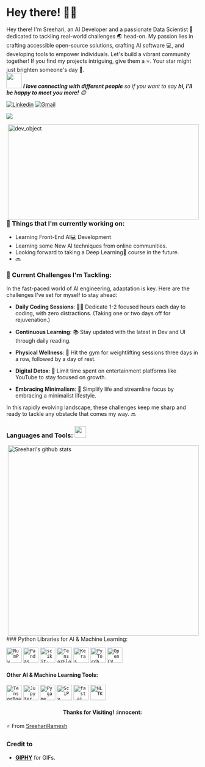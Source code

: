 


<!-- Greeting -->
# Hey there! :wave::smiley:

<!--Introduction -->
Hey there! I'm Sreehari, an AI Developer and a passionate Data Scientist 📱 dedicated to tackling real-world challenges 🌏 head-on. My passion lies in crafting accessible open-source solutions, crafting AI software :computer:, and developing tools to empower individuals. Let's build a vibrant community together! If you find my projects intriguing, give them a ⭐️. Your star might just brighten someone's day 🙏.
<br>
<img src="https://media.giphy.com/media/LnQjpWaON8nhr21vNW/giphy.gif" width="40"> <em><b>I love connecting with different people</b> so if you want to say <b>hi, I'll be happy to meet you more!</b> :blush:</em>

<!-- Your badges -->
[![Linkedin](https://img.shields.io/badge/-SreehariRamesh-blue?style=flat&logo=Linkedin&logoColor=white)](https://www.linkedin.com/in/sreehari-ramesh-25b636224?lipi=urn%3Ali%3Apage%3Ad_flagship3_profile_view_base_contact_details%3BtUe7miAwQMCpfkyILrUPew%3D%3D)
[![Gmail](https://img.shields.io/badge/-sreehariramesh14581-c14438?style=flat&logo=Gmail&logoColor=white)](mailto:sreehariramesh14581@gmail.com)

<!-- Profile View Count -->
![](https://komarev.com/ghpvc/?username=Sreehari-Ramesh&style=flat)

<!-- Working GIF -->
<img src="https://github.com/SreehariRamesh/SreehariRamesh/blob/master/dev_object.png" alt="dev_object" align="right" width="500" height="250" />

### 💼  Things that I'm currently working on: 
* Learning Front-End AI:computer: Development
* Learning some New AI techniques from online communities.
* Looking forward to taking a Deep Learning:calling: course in the future.
* 🔜

### 🚀 Current Challenges I'm Tackling:

In the fast-paced world of AI engineering, adaptation is key. Here are the challenges I've set for myself to stay ahead:

* **Daily Coding Sessions**: 🧑‍💻 Dedicate 1-2 focused hours each day to coding, with zero distractions. (Taking one or two days off for rejuvenation.)

* **Continuous Learning**: 📚 Stay updated with the latest in Dev and UI through daily reading.

* **Physical Wellness**: 💪 Hit the gym for weightlifting sessions three days in a row, followed by a day of rest.

* **Digital Detox**: 📵 Limit time spent on entertainment platforms like YouTube to stay focused on growth.

* **Embracing Minimalism**: 🌿 Simplify life and streamline focus by embracing a minimalist lifestyle.

In this rapidly evolving landscape, these challenges keep me sharp and ready to tackle any obstacle that comes my way.
🔜

 ### Languages and Tools: <img src="https://media.giphy.com/media/WUlplcMpOCEmTGBtBW/giphy.gif" width="30">
<p> <!-- GitHub README Stats -->
  <a href="https://github.com/Sreehari-Ramesh?tab=repositories">
    <img width="500" height="auto" align="right" alt="Sreehari's github stats" 
         src="https://github-readme-stats.vercel.app/api?username=sreehariramesh&show_icons=true&theme=algolia&count_private=true" />
   <!-- <img width="30%" height="auto" align="right" alt="Joykishan's github stats" 
         src="https://github-readme-stats.vercel.app/api/top-langs/?username=joykishansharma&layout=compact" />
NOTE: Top languages does not indicate my skill level or something like that, it's a github metric of which languages i have the most code on github. -->
  </a>
 <!-- icons -->
### Python Libraries for AI & Machine Learning:
 
<code><a href="https://numpy.org/"><img height="40" src="https://numpy.org/images/logos/numpy.svg" alt="NumPy"></a></code>
<code><a href="https://pandas.pydata.org/"><img height="40" src="https://pandas.pydata.org/static/img/pandas_white.svg" alt="Pandas"></a></code>
<code><a href="https://scikit-learn.org/stable/"><img height="40" src="https://scikit-learn.org/stable/_static/scikit-learn-logo-small.png" alt="scikit-learn"></a></code>
<code><a href="https://www.tensorflow.org/"><img height="40" src="https://upload.wikimedia.org/wikipedia/commons/1/11/TensorFlowLogo.svg" alt="TensorFlow"></a></code>
<code><a href="https://keras.io/"><img height="40" src="https://keras.io/img/logo.png" alt="Keras"></a></code>
<code><a href="https://pytorch.org/"><img height="40" src="https://upload.wikimedia.org/wikipedia/commons/9/96/Pytorch_logo.png" alt="PyTorch"></a></code>
<code><a href="https://opencv.org/"><img height="40" src="https://upload.wikimedia.org/wikipedia/commons/3/32/OpenCV_Logo_with_text_svg_version.svg" alt="OpenCV"></a></code>

#### Other AI & Machine Learning Tools:
<code><a href="https://www.tensorboard.dev/"><img height="40" src="https://upload.wikimedia.org/wikipedia/commons/6/6d/TensorFlow.png" alt="TensorBoard"></a></code>
<code><a href="https://www.jupyter.org/"><img height="40" src="https://jupyter.org/assets/main-logo.svg" alt="Jupyter Notebook"></a></code>
<code><a href="https://www.pygame.org/"><img height="40" src="https://www.pygame.org/docs/_static/pygame_logo.gif" alt="Pygame"></a></code>
<code><a href="https://www.scipy.org/"><img height="40" src="https://www.scipy.org/_static/images/scipy_med.png" alt="SciPy"></a></code>
<code><a href="https://www.fast.ai/"><img height="40" src="https://www.fast.ai/images/fastai_paper/show_batch.png" alt="fast.ai"></a></code>
<code><a href="https://www.nltk.org/"><img height="40" src="https://upload.wikimedia.org/wikipedia/commons/thumb/0/05/NLTK_logo.svg/1200px-NLTK_logo.svg.png" alt="NLTK"></a></code>
</p>

<h4 align="center"> Thanks for Visiting! :innocent:</h4>

:star: From [SreehariRamesh](https://github.com/Sreehari-Ramesh)


<!-- Credit -->
### Credit to 
- [**GIPHY**](https://giphy.com/) for GIFs. 

